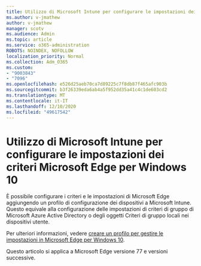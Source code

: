 ```yaml
---
title: Utilizzo di Microsoft Intune per configurare le impostazioni dei criteri Microsoft Edge per Windows 10
ms.author: v-jmathew
author: v-jmathew
manager: scotv
ms.audience: Admin
ms.topic: article
ms.service: o365-administration
ROBOTS: NOINDEX, NOFOLLOW
localization_priority: Normal
ms.collection: Adm_O365
ms.custom:
- "9003843"
- "7096"
ms.openlocfilehash: e526d25aeb70ca7d89225c7f8db87f465afc903b
ms.sourcegitcommit: b3f26339eda6ab4a5f952dd35a41c4c1de603cd2
ms.translationtype: MT
ms.contentlocale: it-IT
ms.lasthandoff: 12/10/2020
ms.locfileid: "49617542"
---
```

# <a name="use-microsoft-intune-to-configure-microsoft-edge-policy-settings-for-windows-10"></a>Utilizzo di Microsoft Intune per configurare le impostazioni dei criteri Microsoft Edge per Windows 10

È possibile configurare i criteri e le impostazioni di Microsoft Edge aggiungendo un profilo di configurazione dei dispositivi a Microsoft Intune. Questo equivale alla configurazione delle impostazioni di criteri di gruppo di Microsoft Azure Active Directory o degli oggetti Criteri di gruppo locali nei dispositivi utente.

Per ulteriori informazioni, vedere [creare un profilo per gestire le impostazioni in Microsoft Edge per Windows 10](https://go.microsoft.com/fwlink/?linkid=2133700).

Questo articolo si applica a Microsoft Edge versione 77 e versioni successive.
